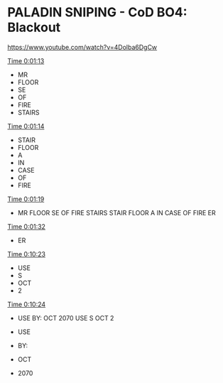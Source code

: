 # PALADIN SNIPING - CoD BO4: Blackout
 https://www.youtube.com/watch?v=4Dolba6DgCw 

[Time 0:01:13](https://youtu.be/4Dolba6DgCw?t=68) 
- MR 
- FLOOR 
- SE 
- OF 
- FIRE 
- STAIRS 

 [Time 0:01:14](https://youtu.be/4Dolba6DgCw?t=69) 
- STAIR 
- FLOOR 
- A 
- IN 
- CASE 
- OF 
- FIRE 

 [Time 0:01:19](https://youtu.be/4Dolba6DgCw?t=74) 
- MR
FLOOR
SE OF FIRE
STAIRS
STAIR
FLOOR
A
IN CASE OF FIRE
ER
 

 [Time 0:01:32](https://youtu.be/4Dolba6DgCw?t=87) 
- ER 

 [Time 0:10:23](https://youtu.be/4Dolba6DgCw?t=618) 
- USE 
- S 
- OCT 
- 2 

 [Time 0:10:24](https://youtu.be/4Dolba6DgCw?t=619) 
- USE BY:
OCT 2070
USE S
OCT 2
 
- USE 
- BY: 
- OCT 
- 2070 

 